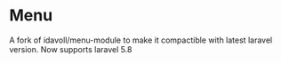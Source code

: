 # Menu
A fork of idavoll/menu-module to make it compactible with latest laravel version. Now supports laravel 5.8
